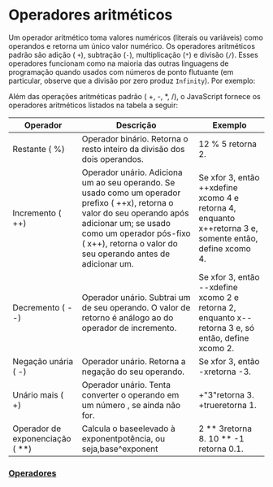 # Operadores aritméticos

Um operador aritmético toma valores numéricos (literais ou variáveis) como operandos e retorna um único valor numérico. Os operadores aritméticos padrão são adição ( `+`), subtração (`-`), multiplicação (`*`) e divisão (`/`). Esses operadores funcionam como na maioria das outras linguagens de programação quando usados ​​com números de ponto flutuante (em particular, observe que a divisão por zero produz `Infinity`). Por exemplo:

Além das operações aritméticas padrão ( +, -, *, /), o JavaScript fornece os operadores aritméticos listados na tabela a seguir:


| Operador	| Descrição	| Exemplo |
|-----------|-----------|---------|
| Restante   ( %) | Operador binário. Retorna o resto inteiro da divisão dos dois operandos. | 12 % 5 retorna 2. |
|Incremento ( ++)          |Operador unário. Adiciona um ao seu operando. Se usado como um operador prefixo ( ++x), retorna o valor do seu operando após adicionar um; se usado como um operador pós-fixo ( x++), retorna o valor do seu operando antes de adicionar um.            | Se xfor 3, então ++xdefine xcomo 4 e retorna 4, enquanto x++retorna 3 e, somente então, define xcomo 4. |
|Decremento ( --)          |  Operador unário. Subtrai um de seu operando. O valor de retorno é análogo ao do operador de incremento.          | Se xfor 3, então --xdefine xcomo 2 e retorna 2, enquanto x--retorna 3 e, só então, define xcomo 2.         |
| Negação unária ( -)          | Operador unário. Retorna a negação do seu operando.           | Se xfor 3, então -xretorna -3.         |
| Unário mais ( +)         |  Operador unário. Tenta converter o operando em um número , se ainda não for.          |  +"3"retorna 3. +trueretorna 1.        |
|  Operador de exponenciação ( **)        | Calcula o baseelevado à exponentpotência, ou seja,base^exponent           |  2 ** 3retorna 8. 10 ** -1 retorna 0.1.        |

### [Operadores](../operadores/operadores.md)